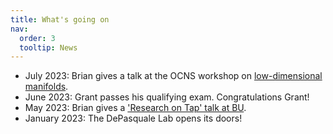 ```yaml
---
title: What's going on
nav:
  order: 3
  tooltip: News
---
```


- July 2023: Brian gives a talk at the OCNS workshop on [low-dimensional manifolds](https://cns2023.sched.com/event/1Kd7M/low-dimensional-manifolds-of-neural-dynamics-and-their-role-in-brain-function). 
- June 2023: Grant passes his qualifying exam. Congratulations Grant!
- May 2023: Brian gives a ['Research on Tap' talk at BU](https://www.youtube.com/watch?v=lXQAFrmlqhU).
- January 2023: The DePasquale Lab opens its doors!